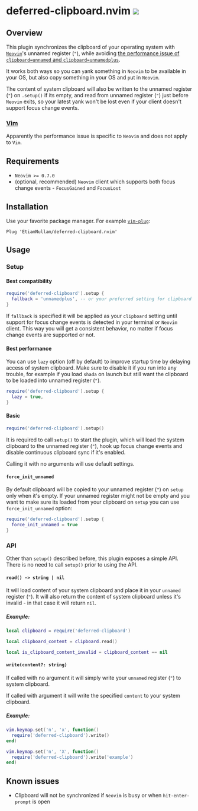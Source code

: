 <h1>
  deferred-clipboard.nvim
  <a href="https://github.com/EtiamNullam/deferred-clipboard.nvim/tags" alt="Latest SemVer tag">
    <img src="https://img.shields.io/github/v/tag/EtiamNullam/deferred-clipboard.nvim" />
  </a>
</h1>

## Overview

This plugin synchronizes the clipboard of your operating system with [`Neovim`](https://neovim.io)'s unnamed register (`"`), while avoiding [the performance issue of `clipboard=unnamed` and `clipboard=unnamedplus`](https://github.com/neovim/neovim/issues/11804).

It works both ways so you can `y`ank something in `Neovim` to be available in your OS, but also copy something in your OS and `p`ut in `Neovim`.

The content of system clipboard will also be written to the unnamed register (`"`) on `.setup()` if its empty, and read from unnamed register (`"`) just before `Neovim` exits, so your latest yank won't be lost even if your client doesn't support focus change events.

### [Vim](https://www.vim.org)

Apparently the performance issue is specific to `Neovim` and does not apply to `Vim`.

## Requirements

- `Neovim >= 0.7.0`
- (optional, recommended) `Neovim` client which supports both focus change events - `FocusGained` and `FocusLost`

## Installation

Use your favorite package manager. For example [`vim-plug`](https://github.com/junegunn/vim-plug):

```vimscript
Plug 'EtiamNullam/deferred-clipboard.nvim'
```

## Usage

### Setup

#### Best compatibility

```lua
require('deferred-clipboard').setup {
  fallback = 'unnamedplus', -- or your preferred setting for clipboard
}
```

If `fallback` is specified it will be applied as your `clipboard` setting until support for focus change events is detected in your terminal or `Neovim` client. This way you will get a consistent behavior, no matter if focus change events are supported or not.

#### Best performance

You can use `lazy` option (off by default) to improve startup time by delaying access of system clipboard. Make sure to disable it if you run into any trouble, for example if you load `shada` on launch but still want the clipboard to be loaded into unnamed register (`"`).

```lua
require('deferred-clipboard').setup {
  lazy = true,
}
```

#### Basic

```lua
require('deferred-clipboard').setup()
```

It is required to call `setup()` to start the plugin, which will load the system clipboard to the unnamed register (`"`), hook up focus change events and disable continuous clipboard sync if it's enabled.

Calling it with no arguments will use default settings.

#### `force_init_unnamed`

By default clipboard will be copied to your unnamed register (`"`) on `setup` only when it's empty. If your unnamed register might not be empty and you want to make sure its loaded from your clipboard on `setup` you can use `force_init_unnamed` option:

```lua
require('deferred-clipboard').setup {
  force_init_unnamed = true
}
```

### API

Other than `setup()` described before, this plugin exposes a simple API. There is no need to call `setup()` prior to using the API.

#### `read() -> string | nil`

It will load content of your system clipboard and place it in your `unnamed` register (`"`). It will also return the content of system clipboard unless it's invalid - in that case it will return `nil`.

##### Example:

```lua
local clipboard = require('deferred-clipboard')

local clipboard_content = clipboard.read()

local is_clipboard_content_invalid = clipboard_content == nil
```

#### `write(content?: string)`

If called with no argument it will simply write your `unnamed` register (`"`) to system clipboard.

If called with argument it will write the specified `content` to your system clipboard. 

##### Example:

```lua
vim.keymap.set('n', 'x', function()
  require('deferred-clipboard').write()
end)

vim.keymap.set('n', 'X', function()
  require('deferred-clipboard').write('example')
end)
```

## Known issues

- Clipboard will not be synchronized if `Neovim` is busy or when `hit-enter-prompt` is open
